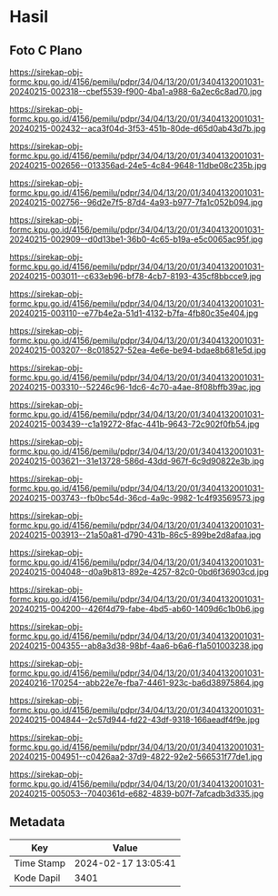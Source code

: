 # Hasil

## Foto C Plano

https://sirekap-obj-formc.kpu.go.id/4156/pemilu/pdpr/34/04/13/20/01/3404132001031-20240215-002318--cbef5539-f900-4ba1-a988-6a2ec6c8ad70.jpg

https://sirekap-obj-formc.kpu.go.id/4156/pemilu/pdpr/34/04/13/20/01/3404132001031-20240215-002432--aca3f04d-3f53-451b-80de-d65d0ab43d7b.jpg

https://sirekap-obj-formc.kpu.go.id/4156/pemilu/pdpr/34/04/13/20/01/3404132001031-20240215-002656--013356ad-24e5-4c84-9648-11dbe08c235b.jpg

https://sirekap-obj-formc.kpu.go.id/4156/pemilu/pdpr/34/04/13/20/01/3404132001031-20240215-002756--96d2e7f5-87d4-4a93-b977-7fa1c052b094.jpg

https://sirekap-obj-formc.kpu.go.id/4156/pemilu/pdpr/34/04/13/20/01/3404132001031-20240215-002909--d0d13be1-36b0-4c65-b19a-e5c0065ac95f.jpg

https://sirekap-obj-formc.kpu.go.id/4156/pemilu/pdpr/34/04/13/20/01/3404132001031-20240215-003011--c633eb96-bf78-4cb7-8193-435cf8bbcce9.jpg

https://sirekap-obj-formc.kpu.go.id/4156/pemilu/pdpr/34/04/13/20/01/3404132001031-20240215-003110--e77b4e2a-51d1-4132-b7fa-4fb80c35e404.jpg

https://sirekap-obj-formc.kpu.go.id/4156/pemilu/pdpr/34/04/13/20/01/3404132001031-20240215-003207--8c018527-52ea-4e6e-be94-bdae8b681e5d.jpg

https://sirekap-obj-formc.kpu.go.id/4156/pemilu/pdpr/34/04/13/20/01/3404132001031-20240215-003310--52246c96-1dc6-4c70-a4ae-8f08bffb39ac.jpg

https://sirekap-obj-formc.kpu.go.id/4156/pemilu/pdpr/34/04/13/20/01/3404132001031-20240215-003439--c1a19272-8fac-441b-9643-72c902f0fb54.jpg

https://sirekap-obj-formc.kpu.go.id/4156/pemilu/pdpr/34/04/13/20/01/3404132001031-20240215-003621--31e13728-586d-43dd-967f-6c9d90822e3b.jpg

https://sirekap-obj-formc.kpu.go.id/4156/pemilu/pdpr/34/04/13/20/01/3404132001031-20240215-003743--fb0bc54d-36cd-4a9c-9982-1c4f93569573.jpg

https://sirekap-obj-formc.kpu.go.id/4156/pemilu/pdpr/34/04/13/20/01/3404132001031-20240215-003913--21a50a81-d790-431b-86c5-899be2d8afaa.jpg

https://sirekap-obj-formc.kpu.go.id/4156/pemilu/pdpr/34/04/13/20/01/3404132001031-20240215-004048--d0a9b813-892e-4257-82c0-0bd6f36903cd.jpg

https://sirekap-obj-formc.kpu.go.id/4156/pemilu/pdpr/34/04/13/20/01/3404132001031-20240215-004200--426f4d79-fabe-4bd5-ab60-1409d6c1b0b6.jpg

https://sirekap-obj-formc.kpu.go.id/4156/pemilu/pdpr/34/04/13/20/01/3404132001031-20240215-004355--ab8a3d38-98bf-4aa6-b6a6-f1a501003238.jpg

https://sirekap-obj-formc.kpu.go.id/4156/pemilu/pdpr/34/04/13/20/01/3404132001031-20240216-170254--abb22e7e-fba7-4461-923c-ba6d38975864.jpg

https://sirekap-obj-formc.kpu.go.id/4156/pemilu/pdpr/34/04/13/20/01/3404132001031-20240215-004844--2c57d944-fd22-43df-9318-166aeadf4f9e.jpg

https://sirekap-obj-formc.kpu.go.id/4156/pemilu/pdpr/34/04/13/20/01/3404132001031-20240215-004951--c0426aa2-37d9-4822-92e2-566531f77de1.jpg

https://sirekap-obj-formc.kpu.go.id/4156/pemilu/pdpr/34/04/13/20/01/3404132001031-20240215-005053--7040361d-e682-4839-b07f-7afcadb3d335.jpg


## Metadata

| Key        | Value               |
| ---------- | ------------------- |
| Time Stamp | 2024-02-17 13:05:41 |
| Kode Dapil | 3401                |



